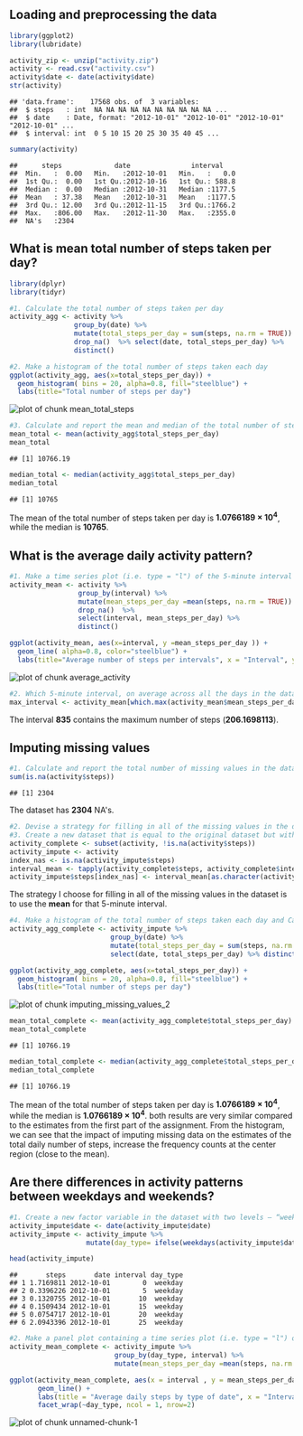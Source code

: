 
## Loading and preprocessing the data


```r
library(ggplot2)
library(lubridate)

activity_zip <- unzip("activity.zip")
activity <- read.csv("activity.csv")
activity$date <- date(activity$date)
str(activity)
```

```
## 'data.frame':	17568 obs. of  3 variables:
##  $ steps   : int  NA NA NA NA NA NA NA NA NA NA ...
##  $ date    : Date, format: "2012-10-01" "2012-10-01" "2012-10-01" "2012-10-01" ...
##  $ interval: int  0 5 10 15 20 25 30 35 40 45 ...
```

```r
summary(activity)
```

```
##      steps             date               interval     
##  Min.   :  0.00   Min.   :2012-10-01   Min.   :   0.0  
##  1st Qu.:  0.00   1st Qu.:2012-10-16   1st Qu.: 588.8  
##  Median :  0.00   Median :2012-10-31   Median :1177.5  
##  Mean   : 37.38   Mean   :2012-10-31   Mean   :1177.5  
##  3rd Qu.: 12.00   3rd Qu.:2012-11-15   3rd Qu.:1766.2  
##  Max.   :806.00   Max.   :2012-11-30   Max.   :2355.0  
##  NA's   :2304
```


## What is mean total number of steps taken per day?


```r
library(dplyr)
library(tidyr)

#1. Calculate the total number of steps taken per day
activity_agg <- activity %>% 
                group_by(date) %>% 
                mutate(total_steps_per_day = sum(steps, na.rm = TRUE)) %>% 
                drop_na()  %>% select(date, total_steps_per_day) %>% 
                distinct()

#2. Make a histogram of the total number of steps taken each day
ggplot(activity_agg, aes(x=total_steps_per_day)) +
  geom_histogram( bins = 20, alpha=0.8, fill="steelblue") +
  labs(title="Total number of steps per day")
```

![plot of chunk mean_total_steps](figure/mean_total_steps-1.png)

```r
#3. Calculate and report the mean and median of the total number of steps taken per day
mean_total <- mean(activity_agg$total_steps_per_day)
mean_total
```

```
## [1] 10766.19
```

```r
median_total <- median(activity_agg$total_steps_per_day)
median_total
```

```
## [1] 10765
```
The mean of the total number of steps taken per day is **1.0766189 &times; 10<sup>4</sup>**, while the median is **10765**.

## What is the average daily activity pattern?

```r
#1. Make a time series plot (i.e. type = "l") of the 5-minute interval (x-axis) and the average number of steps taken, averaged across all days (y-axis)
activity_mean <- activity %>% 
                 group_by(interval) %>% 
                 mutate(mean_steps_per_day =mean(steps, na.rm = TRUE)) %>% 
                 drop_na()  %>% 
                 select(interval, mean_steps_per_day) %>% 
                 distinct()

ggplot(activity_mean, aes(x=interval, y =mean_steps_per_day )) +
  geom_line( alpha=0.8, color="steelblue") +
  labs(title="Average number of steps per intervals", x = "Interval", y = "Number of steps")
```

![plot of chunk average_activity](figure/average_activity-1.png)

```r
#2. Which 5-minute interval, on average across all the days in the dataset, contains the maximum number of steps?
max_interval <- activity_mean[which.max(activity_mean$mean_steps_per_day),]
```

The interval **835** contains the maximum number of steps  (**206.1698113**).


## Imputing missing values

```r
#1. Calculate and report the total number of missing values in the dataset 
sum(is.na(activity$steps))
```

```
## [1] 2304
```
The dataset has **2304** NA's.


```r
#2. Devise a strategy for filling in all of the missing values in the dataset. 
#3. Create a new dataset that is equal to the original dataset but with the missing data filled in.
activity_complete <- subset(activity, !is.na(activity$steps))
activity_impute <- activity
index_nas <- is.na(activity_impute$steps)
interval_mean <- tapply(activity_complete$steps, activity_complete$interval, mean, na.rm=TRUE)
activity_impute$steps[index_nas] <- interval_mean[as.character(activity_impute$interval[index_nas])]
```
The strategy I choose for filling in all of the missing values in the dataset is to use the **mean** for that 5-minute interval.


```r
#4. Make a histogram of the total number of steps taken each day and Calculate and report the mean and median total number of steps taken per day. Do these values differ from the estimates from the first part of the assignment? What is the impact of imputing missing data on the estimates of the total daily number of steps?
activity_agg_complete <- activity_impute %>% 
                         group_by(date) %>% 
                         mutate(total_steps_per_day = sum(steps, na.rm = TRUE)) %>% 
                         select(date, total_steps_per_day) %>% distinct()

ggplot(activity_agg_complete, aes(x=total_steps_per_day)) +
  geom_histogram( bins = 20, alpha=0.8, fill="steelblue") +
  labs(title="Total number of steps per day")
```

![plot of chunk imputing_missing_values_2](figure/imputing_missing_values_2-1.png)

```r
mean_total_complete <- mean(activity_agg_complete$total_steps_per_day)
mean_total_complete
```

```
## [1] 10766.19
```

```r
median_total_complete <- median(activity_agg_complete$total_steps_per_day)
median_total_complete
```

```
## [1] 10766.19
```

The mean of the total number of steps taken per day is **1.0766189 &times; 10<sup>4</sup>**, while the median is **1.0766189 &times; 10<sup>4</sup>**. both results are very similar compared to the estimates from the first part of the assignment.
From the histogram, we can see that the impact of imputing missing data on the estimates of the total daily number of steps, increase the frequency counts at the center region (close to the mean).


## Are there differences in activity patterns between weekdays and weekends?


```r
#1. Create a new factor variable in the dataset with two levels – “weekday” and “weekend” indicating whether a given date is a weekday or weekend day.
activity_impute$date <- date(activity_impute$date)
activity_impute <- activity_impute %>%
                   mutate(day_type= ifelse(weekdays(activity_impute$date)=="sábado" | weekdays(activity_impute$date)=="domingo", "weekend", "weekday"))

head(activity_impute)
```

```
##       steps       date interval day_type
## 1 1.7169811 2012-10-01        0  weekday
## 2 0.3396226 2012-10-01        5  weekday
## 3 0.1320755 2012-10-01       10  weekday
## 4 0.1509434 2012-10-01       15  weekday
## 5 0.0754717 2012-10-01       20  weekday
## 6 2.0943396 2012-10-01       25  weekday
```

```r
#2. Make a panel plot containing a time series plot (i.e. type = "l") of the 5-minute interval (x-axis) and the average number of steps taken, averaged across all weekday days or weekend days (y-axis). See the README file in the GitHub repository to see an example of what this plot should look like using simulated data.
activity_mean_complete <- activity_impute %>% 
                          group_by(day_type, interval) %>% 
                          mutate(mean_steps_per_day =mean(steps, na.rm = TRUE)) 

ggplot(activity_mean_complete, aes(x = interval , y = mean_steps_per_day, color = day_type)) +
       geom_line() +
       labs(title = "Average daily steps by type of date", x = "Interval", y = "Number of steps") +
       facet_wrap(~day_type, ncol = 1, nrow=2)
```

![plot of chunk unnamed-chunk-1](figure/unnamed-chunk-1-1.png)





